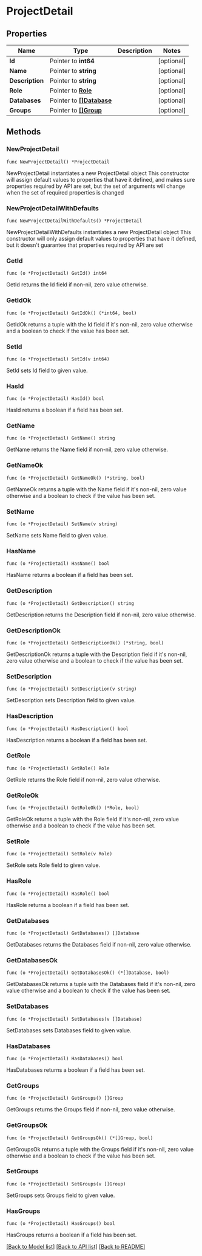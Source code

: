 # ProjectDetail

## Properties

Name | Type | Description | Notes
------------ | ------------- | ------------- | -------------
**Id** | Pointer to **int64** |  | [optional] 
**Name** | Pointer to **string** |  | [optional] 
**Description** | Pointer to **string** |  | [optional] 
**Role** | Pointer to [**Role**](Role.md) |  | [optional] 
**Databases** | Pointer to [**[]Database**](Database.md) |  | [optional] 
**Groups** | Pointer to [**[]Group**](Group.md) |  | [optional] 

## Methods

### NewProjectDetail

`func NewProjectDetail() *ProjectDetail`

NewProjectDetail instantiates a new ProjectDetail object
This constructor will assign default values to properties that have it defined,
and makes sure properties required by API are set, but the set of arguments
will change when the set of required properties is changed

### NewProjectDetailWithDefaults

`func NewProjectDetailWithDefaults() *ProjectDetail`

NewProjectDetailWithDefaults instantiates a new ProjectDetail object
This constructor will only assign default values to properties that have it defined,
but it doesn't guarantee that properties required by API are set

### GetId

`func (o *ProjectDetail) GetId() int64`

GetId returns the Id field if non-nil, zero value otherwise.

### GetIdOk

`func (o *ProjectDetail) GetIdOk() (*int64, bool)`

GetIdOk returns a tuple with the Id field if it's non-nil, zero value otherwise
and a boolean to check if the value has been set.

### SetId

`func (o *ProjectDetail) SetId(v int64)`

SetId sets Id field to given value.

### HasId

`func (o *ProjectDetail) HasId() bool`

HasId returns a boolean if a field has been set.

### GetName

`func (o *ProjectDetail) GetName() string`

GetName returns the Name field if non-nil, zero value otherwise.

### GetNameOk

`func (o *ProjectDetail) GetNameOk() (*string, bool)`

GetNameOk returns a tuple with the Name field if it's non-nil, zero value otherwise
and a boolean to check if the value has been set.

### SetName

`func (o *ProjectDetail) SetName(v string)`

SetName sets Name field to given value.

### HasName

`func (o *ProjectDetail) HasName() bool`

HasName returns a boolean if a field has been set.

### GetDescription

`func (o *ProjectDetail) GetDescription() string`

GetDescription returns the Description field if non-nil, zero value otherwise.

### GetDescriptionOk

`func (o *ProjectDetail) GetDescriptionOk() (*string, bool)`

GetDescriptionOk returns a tuple with the Description field if it's non-nil, zero value otherwise
and a boolean to check if the value has been set.

### SetDescription

`func (o *ProjectDetail) SetDescription(v string)`

SetDescription sets Description field to given value.

### HasDescription

`func (o *ProjectDetail) HasDescription() bool`

HasDescription returns a boolean if a field has been set.

### GetRole

`func (o *ProjectDetail) GetRole() Role`

GetRole returns the Role field if non-nil, zero value otherwise.

### GetRoleOk

`func (o *ProjectDetail) GetRoleOk() (*Role, bool)`

GetRoleOk returns a tuple with the Role field if it's non-nil, zero value otherwise
and a boolean to check if the value has been set.

### SetRole

`func (o *ProjectDetail) SetRole(v Role)`

SetRole sets Role field to given value.

### HasRole

`func (o *ProjectDetail) HasRole() bool`

HasRole returns a boolean if a field has been set.

### GetDatabases

`func (o *ProjectDetail) GetDatabases() []Database`

GetDatabases returns the Databases field if non-nil, zero value otherwise.

### GetDatabasesOk

`func (o *ProjectDetail) GetDatabasesOk() (*[]Database, bool)`

GetDatabasesOk returns a tuple with the Databases field if it's non-nil, zero value otherwise
and a boolean to check if the value has been set.

### SetDatabases

`func (o *ProjectDetail) SetDatabases(v []Database)`

SetDatabases sets Databases field to given value.

### HasDatabases

`func (o *ProjectDetail) HasDatabases() bool`

HasDatabases returns a boolean if a field has been set.

### GetGroups

`func (o *ProjectDetail) GetGroups() []Group`

GetGroups returns the Groups field if non-nil, zero value otherwise.

### GetGroupsOk

`func (o *ProjectDetail) GetGroupsOk() (*[]Group, bool)`

GetGroupsOk returns a tuple with the Groups field if it's non-nil, zero value otherwise
and a boolean to check if the value has been set.

### SetGroups

`func (o *ProjectDetail) SetGroups(v []Group)`

SetGroups sets Groups field to given value.

### HasGroups

`func (o *ProjectDetail) HasGroups() bool`

HasGroups returns a boolean if a field has been set.


[[Back to Model list]](../README.md#documentation-for-models) [[Back to API list]](../README.md#documentation-for-api-endpoints) [[Back to README]](../README.md)


